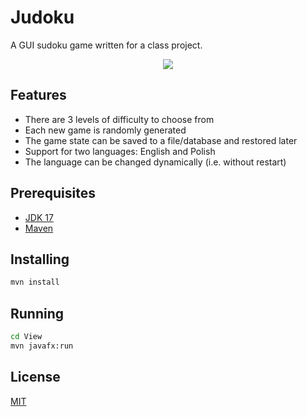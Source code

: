# Judoku

A GUI sudoku game written for a class project.

<p align="center">
  <img src="https://user-images.githubusercontent.com/33803413/211369548-d3898217-cfd7-4ea6-8f34-1aa7581b28b6.png" />
</p>

## Features

* There are 3 levels of difficulty to choose from
* Each new game is randomly generated
* The game state can be saved to a file/database and restored later
* Support for two languages: English and Polish
* The language can be changed dynamically (i.e. without restart)

## Prerequisites

* [JDK 17](https://www.oracle.com/java/technologies/javase/jdk17-archive-downloads.html)
* [Maven](https://maven.apache.org/download.cgi)

## Installing

```sh
mvn install
```

## Running

```sh
cd View
mvn javafx:run
```

## License

[MIT](https://github.com/wadiim/judoku/blob/master/LICENSE)
